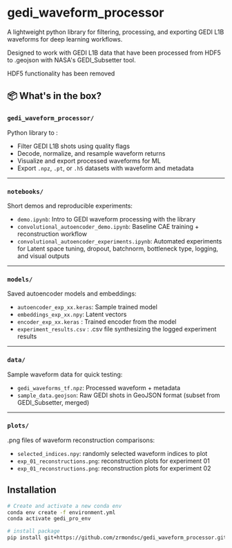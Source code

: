 # gedi_waveform_processor

A lightweight python library for filtering, processing, and exporting GEDI L1B waveforms for deep learning workflows.

Designed to work with GEDI L1B data that have been processed from HDF5 to .geojson with NASA's GEDI_Subsetter tool. 

HDF5 functionality has been removed

## 📦 What's in the box?

### `gedi_waveform_processor/`  
Python library to :
- Filter GEDI L1B shots using quality flags
- Decode, normalize, and resample waveform returns
- Visualize and export processed waveforms for ML
- Export `.npz`, `.pt`, or `.h5` datasets with waveform and metadata

---

### `notebooks/`  
Short demos and reproducible experiments:
- `demo.ipynb`: Intro to GEDI waveform processing with the library
- `convolutional_autoencoder_demo.ipynb`: Baseline CAE training + reconstruction workflow
- `convolutional_autoencoder_experiments.ipynb`: Automated experiments for Latent space tuning, dropout, batchnorm, bottleneck type, logging, and visual outputs

---

### `models/`  
Saved autoencoder models and embeddings:
- `autoencoder_exp_xx.keras`: Sample trained model
- `embeddings_exp_xx.npy`: Latent vectors
- `encoder_exp_xx.keras` : Trained encoder from the model
- `experiment_results.csv` : .csv file synthesizing the logged experiment results

---

### `data/`  
Sample waveform data for quick testing:
- `gedi_waveforms_tf.npz`: Processed waveform + metadata
- `sample_data.geojson`: Raw GEDI shots in GeoJSON format (subset from GEDI_Subsetter, merged)

---

### `plots/`  
.png files of waveform reconstruction comparisons:
- `selected_indices.npy`: randomly selected waveform indices to plot
- `exp_01_reconstructions.png`: reconstruction plots for experiment 01
- `exp_01_reconstructions.png`: reconstruction plots for experiment 02


## Installation
```bash
# Create and activate a new conda env
conda env create -f environment.yml
conda activate gedi_pro_env
```

```bash
# install package
pip install git+https://github.com/zrmondsc/gedi_waveform_processor.git
```

